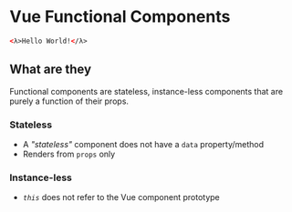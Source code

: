 # Vue Functional Components

```html
<λ>Hello World!</λ>
```

## What are they

Functional components are stateless, instance-less components that are purely a
function of their props.

### Stateless

* A _"stateless"_ component does not have a `data` property/method
* Renders from `props` only

### Instance-less

* _`this`_ does not refer to the Vue component prototype
